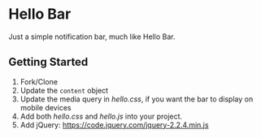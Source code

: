 # Hello Bar

Just a simple notification bar, much like Hello Bar.

## Getting Started

1. Fork/Clone
1. Update the `content` object
1. Update the media query in *hello.css*, if you want the bar to display on mobile devices
1. Add both *hello.css* and *hello.js* into your project.
1. Add jQuery: https://code.jquery.com/jquery-2.2.4.min.js
